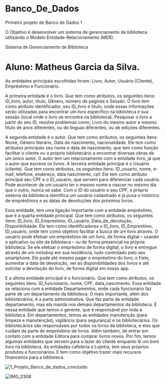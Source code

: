 # Banco_De_Dados
Primeiro projeto de Banco de Dados 1 

O Objetivo é desenvolver um sistema de gerenciamento de biblioteca utilizando o Modelo Entidade-Relacionamento (MER).

Sistema de Gerenciamento de Biblioteca

# Aluno: Matheus Garcia da Silva.

As entidades principais escolhidas foram: Livro, Autor, Usuário (Cliente), Empréstimo e Funcionário.


A primeira entidade é o livro. Que tem como atributos, os seguintes itens: ID_livro, autor, título, Gênero, número de páginas e Sessão. O livro tem como atributo identificador, seu ID_livro e título, onde essas informações serão utilizadas para encontrar um livro específico na biblioteca e sua sessão (local onde o livro se encontra na biblioteca). Pesquisar o livro a partir do seu ID, resolve problemas como; Livro do mesmo autor e mesmo título de anos diferentes, ou de línguas diferentes, ou de edições diferentes. 

A segunda entidade é o autor. Que tem como atributos, os seguintes itens: Nome, Gênero literário, Data de nascimento, nacionalidade. Ele tem como atributos principais seu nome e data de nascimento, que tem como função facilitar o cliente ou o próprio bibliotecário a encontrar diversas obras de um único autor. O autor tem um relacionamento com a entidade livro, já que o autor que escreve os livros. 
A terceira entidade principal é o Usuário (cliente). Que tem como atributos, os seguintes itens: ID_usuario, nome, e-mail, telefone, endereço, data nascimento, cpf. Ele tem como atributo principal seu CPF e o ID_usuario, que servem para diferenciar cada usuário. Pode acontecer de um usuário ter o mesmo nome e nascer no mesmo dia que o outro, nunca se sabe. Com o ID do usuário e seu CPF, o próprio sistema da biblioteca identifica um usuário cadastrado e já puxa o histórico de empréstimos e as datas de devoluções dos próximos livros. 

Essa entidade, tem uma ligação importante com a entidade empréstimo, que é a quarta entidade principal. Que tem como atributos, os seguintes itens: ID_livro, ID_Emprestimo, ID_usuario, Data_de_devolução, Disponibilidade. Ele tem como identificadores o ID_livro, ID_Emprestimo, ID_usuario, onde tem como objetivo facilitar a busca de um livro através. O usuário pode efetuar um empréstimo de um livro, de forma digital – usando o aplicativo ou site da biblioteca – ou de forma presencial na própria biblioteca. Se ele efetuar o empréstimo de forma digital, o livro é entregue através de um motoboy em sua residência, tudo controlado pelo seu smartphone. Ele pode até mesmo pagar o empréstimo do livro, o frete, aumentar a data de devolução, ver as disponibilidades dos livros e até solicitar a devolução do livro, de forma digital em nosso app. 

E a última entidade principal é o funcionário. Que tem como atributos, os seguintes itens: ID_funcionario, nome, CPF, data_nascimento. Essa entidade se relaciona com a entidade Departamentos, onde cada funcionário faz parte de um departamento da biblioteca. O mais importante, além dos bibliotecários, é a parte administrativa. Que faz parte da entidade departamento, mas ela manda nos demais departamentos da biblioteca. É nessa entidade que temos o gerente, que é responsável por toda a biblioteca. Em departamentos, temos as entidades manutenção (para limpeza e manutenção), vigilância (para segurança) e os bibliotecários. Os bibliotecários são responsáveis por todos os livros da biblioteca, e eles que cuidam da parte de empréstimo de livros. Além também, de entrar em contato com a entidade Editora para comprar livros novos. 
Por fim, temos algumas entidades que servem para o lazer do cliente enquanto lê um bom livro na biblioteca. As entidades cafeteria e Lojinha, tem seus próprios produtos e funcionários. E tem como objetivo trazer mais recursos financeiros para a biblioteca. 



![1_Projeto_Banco_de_dados_concluido](https://github.com/matheusmgs22/Banco_De_Dados/assets/101107346/07523b64-e6b8-4062-bb26-7fddc226d492)



![IMG_0308](https://github.com/matheusmgs22/Banco_De_Dados/assets/101107346/dbbad4a5-1dc1-4de9-b03a-ed6745b87f68)

